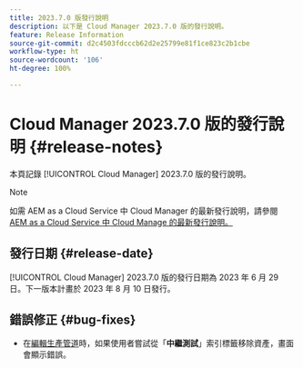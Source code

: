 ```yaml
---
title: 2023.7.0 版發行說明
description: 以下是 Cloud Manager 2023.7.0 版的發行說明。
feature: Release Information
source-git-commit: d2c4503fdcccb62d2e25799e81f1ce823c2b1cbe
workflow-type: ht
source-wordcount: '106'
ht-degree: 100%

---
```



# Cloud Manager 2023.7.0 版的發行說明 {#release-notes}

本頁記錄 [!UICONTROL Cloud Manager] 2023.7.0 版的發行說明。

>[!NOTE]
>
>如需 AEM as a Cloud Service 中 Cloud Manager 的最新發行說明，請參閱 [AEM as a Cloud Service 中 Cloud Manage 的最新發行說明。](https://experienceleague.adobe.com/docs/experience-manager-cloud-service/content/implementing/using-cloud-manager/release-notes-cloud-manager/release-notes-cm-current.html)

## 發行日期 {#release-date}

[!UICONTROL Cloud Manager] 2023.7.0 版的發行日期為 2023 年 6 月 29 日。下一版本計畫於 2023 年 8 月 10 日發行。

## 錯誤修正 {#bug-fixes}

* 在[編輯生產管道](/help/using/managing-pipelines.md#editing-pipelines)時，如果使用者嘗試從「**中繼測試**」索引標籤移除資產，畫面會顯示錯誤。

